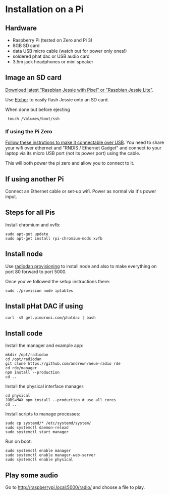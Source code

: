 # Installation on a Pi

## Hardware

* Raspberry Pi (tested on Zero and Pi 3)
* 8GB SD card 
* data USB micro cable (watch out for power only ones!)
* soldered phat dac or USB audio card
* 3.5m jack headphones or mini speaker

## Image an SD card

[Download latest "Raspbian Jessie with Pixel" or "Raspbian Jessie Lite"](https://www.raspberrypi.org/downloads/raspbian/).

Use [Etcher](https://etcher.io/) to easily flash Jessie onto an SD card.

When done but before ejecting

     touch /Volumes/boot/ssh

### If using the Pi Zero

[Follow these instrutions to make it connectable over USB](http://blog.gbaman.info/?p=791). You need to share your wifi over ethernet and "RNDIS / Ethernet Gadget" and connect to your laptop via its micro USB port (not its power port) using the cable. 

This will both power the pi zero and allow you to connect to it.

## If using another Pi

Connect an Ethernet cable or set-up wifi. Power as normal via it's power input.

## Steps for all Pis

Install chromium and xvfb:

    sudo apt-get update
    sudo apt-get install rpi-chromium-mods xvfb

## Install node


Use [radiodan provisioning](https://github.com/radiodan/provision) to install node and also to make everything on port 80 forward to port 5000. 

Once you've followed the setup instructions there:

    sudo ./provision node iptables

## Install pHat DAC if using

    curl -sS get.pimoroni.com/phatdac | bash

## Install code

Install the manager and example app:

    mkdir /opt/radiodan
    cd /opt/radiodan 
    git clone https://github.com/andrewn/neue-radio rde
    cd rde/manager
    npm install --production
    cd ..

Install the physical interface manager:

    cd physical
    JOBS=MAX npm install --production # use all cores
    cd ..

Install scripts to manage processes:

    sudo cp systemd/* /etc/systemd/system/
    sudo systemctl daemon-reload
    sudo systemctl start manager

Run on boot:

    sudo systemctl enable manager
    sudo systemctl enable manager-web-server
    sudo systemctl enable physical

## Play some audio

Go to http://raspberrypi.local:5000/radio/ and choose a file to play.

